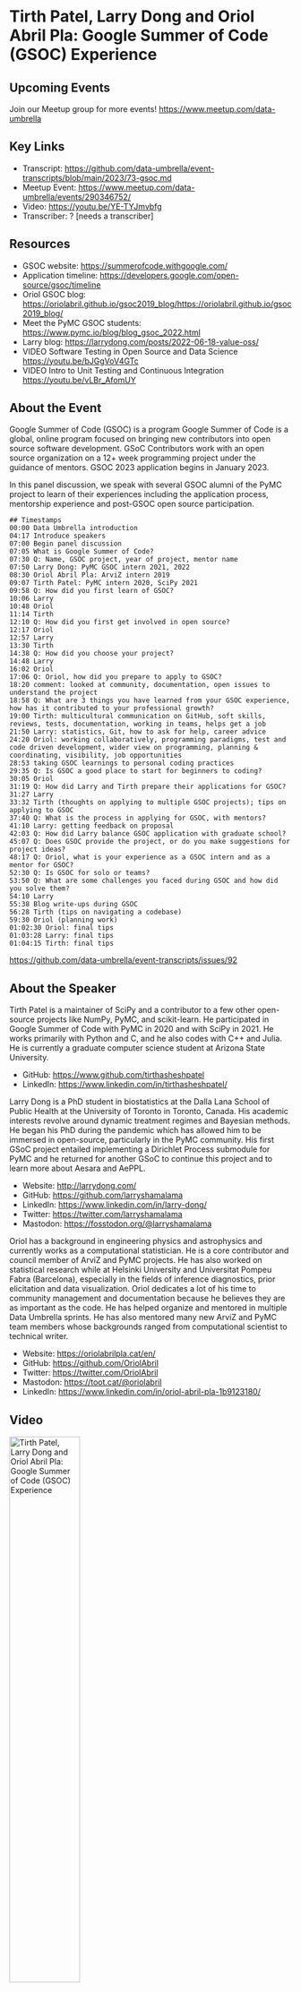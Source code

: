 # Tirth Patel, Larry Dong and Oriol Abril Pla: Google Summer of Code (GSOC) Experience

## Upcoming Events
Join our Meetup group for more events!
https://www.meetup.com/data-umbrella

## Key Links
- Transcript: https://github.com/data-umbrella/event-transcripts/blob/main/2023/73-gsoc.md 
- Meetup Event: https://www.meetup.com/data-umbrella/events/290346752/
- Video: https://youtu.be/YE-TYJmvbfg
- Transcriber:  ? [needs a transcriber]

## Resources
- GSOC website: https://summerofcode.withgoogle.com/
- Application timeline: https://developers.google.com/open-source/gsoc/timeline
- Oriol GSOC blog: https://oriolabril.github.io/gsoc2019_blog/https://oriolabril.github.io/gsoc2019_blog/	
- Meet the PyMC GSOC students: https://www.pymc.io/blog/blog_gsoc_2022.html
- Larry blog: https://larrydong.com/posts/2022-06-18-value-oss/
- VIDEO Software Testing in Open Source and Data Science https://youtu.be/bJGgVoV4GTc
- VIDEO Intro to Unit Testing and Continuous Integration https://youtu.be/vLBr_AfomUY

## About the Event
Google Summer of Code (GSOC) is a program Google Summer of Code is a global, online program focused on bringing new contributors into open source software development. GSoC Contributors work with an open source organization on a 12+ week programming project under the guidance of mentors.
GSOC 2023 application begins in January 2023.

In this panel discussion, we speak with several GSOC alumni of the PyMC project to learn of their experiences including the application process, mentorship experience and post-GSOC open source participation.

```
## Timestamps
00:00 Data Umbrella introduction
04:17 Introduce speakers
07:00 Begin panel discussion
07:05 What is Google Summer of Code?
07:30 Q: Name, GSOC project, year of project, mentor name
07:50 Larry Dong: PyMC GSOC intern 2021, 2022
08:30 Oriol Abril Pla: ArviZ intern 2019
09:07 Tirth Patel: PyMC intern 2020, SciPy 2021
09:58 Q: How did you first learn of GSOC?
10:06 Larry
10:48 Oriol
11:14 Tirth
12:10 Q: How did you first get involved in open source?
12:17 Oriol
12:57 Larry
13:30 Tirth
14:38 Q: How did you choose your project?
14:48 Larry
16:02 Oriol
17:06 Q: Oriol, how did you prepare to apply to GSOC?
18:20 comment: looked at community, documentation, open issues to understand the project
18:58 Q: What are 3 things you have learned from your GSOC experience, how has it contributed to your professional growth?
19:00 Tirth: multicultural communication on GitHub, soft skills, reviews, tests, documentation, working in teams, helps get a job
21:50 Larry: statistics, Git, how to ask for help, career advice
24:20 Oriol: working collaboratively, programming paradigms, test and code driven development, wider view on programming, planning & coordinating, visibility, job opportunities
28:53 taking GSOC learnings to personal coding practices
29:35 Q: Is GSOC a good place to start for beginners to coding?
30:05 Oriol
31:19 Q: How did Larry and Tirth prepare their applications for GSOC?
31:27 Larry
33:32 Tirth (thoughts on applying to multiple GSOC projects); tips on applying to GSOC
37:40 Q: What is the process in applying for GSOC, with mentors?
41:10 Larry: getting feedback on proposal
42:03 Q: How did Larry balance GSOC application with graduate school?
45:07 Q: Does GSOC provide the project, or do you make suggestions for project ideas?
48:17 Q: Oriol, what is your experience as a GSOC intern and as a mentor for GSOC?
52:30 Q: Is GSOC for solo or teams?
53:50 Q: What are some challenges you faced during GSOC and how did you solve them?
54:10 Larry
55:38 Blog write-ups during GSOC
56:28 Tirth (tips on navigating a codebase)
59:30 Oriol (planning work)
01:02:30 Oriol: final tips
01:03:28 Larry: final tips
01:04:15 Tirth: final tips
```
https://github.com/data-umbrella/event-transcripts/issues/92


## About the Speaker
Tirth Patel is a maintainer of SciPy and a contributor to a few other open-source projects like NumPy, PyMC, and scikit-learn. He participated in Google Summer of Code with PyMC in 2020 and with SciPy in 2021. He works primarily with Python and C, and he also codes with C++ and Julia. He is currently a graduate computer science student at Arizona State University.

- GitHub: https://www.github.com/tirthasheshpatel
- LinkedIn: https://www.linkedin.com/in/tirthasheshpatel/

Larry Dong is a PhD student in biostatistics at the Dalla Lana School of Public Health at the University of Toronto in Toronto, Canada. His academic interests revolve around dynamic treatment regimes and Bayesian methods. He began his PhD during the pandemic which has allowed him to be immersed in open-source, particularly in the PyMC community. His first GSoC project entailed implementing a Dirichlet Process submodule for PyMC and he returned for another GSoC to continue this project and to learn more about Aesara and AePPL.

- Website: http://larrydong.com/
- GitHub: https://github.com/larryshamalama
- LinkedIn: https://www.linkedin.com/in/larry-dong/
- Twitter: https://twitter.com/larryshamalama
- Mastodon: https://fosstodon.org/@larryshamalama

Oriol has a background in engineering physics and astrophysics and currently works as a computational statistician. He is a core contributor and council member of ArviZ and PyMC projects. He has also worked on statistical research while at Helsinki University and Universitat Pompeu Fabra (Barcelona), especially in the fields of inference diagnostics, prior elicitation and data visualization.
Oriol dedicates a lot of his time to community management and documentation because he believes they are as important as the code. He has helped organize and mentored in multiple Data Umbrella sprints. He has also mentored many new ArviZ and PyMC team members whose backgrounds ranged from computational scientist to technical writer.

- Website: https://oriolabrilpla.cat/en/
- GitHub: https://github.com/OriolAbril
- Twitter: https://twitter.com/OriolAbril
- Mastodon: https://toot.cat/@oriolabril
- LinkedIn: https://www.linkedin.com/in/oriol-abril-pla-1b9123180/



## Video
<a href="http://www.youtube.com/watch?feature=player_embedded&v=YE-TYJmvbfg" target="_blank"><img src="http://img.youtube.com/vi/YE-TYJmvbfg/0.jpg"
alt="Tirth Patel, Larry Dong and Oriol Abril Pla: Google Summer of Code (GSOC) Experience" width="50%" /></a>


## Transcript
